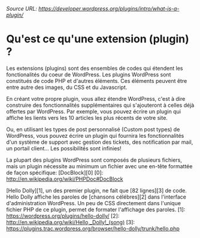 *Source URL: https://developer.wordpress.org/plugins/intro/what-is-a-plugin/*

# Qu'est ce qu'une extension (plugin)  ?

Les extensions (plugins) sont des ensembles de codes qui étendent les
fonctionalités du coeur de WordPress.
Les plugins WordPress sont constitués de code PHP et d'autres éléments.
Ces éléments peuvent être entre autre des images, du CSS et du Javascript.

En créant votre propre plugin, vous allez étendre WordPress, c'est à dire
construire des fonctionnalités supplémentaires qui s'ajouteront à celles déjà
offertes par WordPress. Par exemple, vous pouvez écrire un plugin qui affiche
les lients vers les 10 articles les plus récents de votre site.

Ou, en utilisant les types de post personnalisé (Custom post types) de WordPress,
vous pouvez écrire un plugin qui fournira les fonctionnalités d'un système de
support avec gestion des tickets, des notification par mail, un portail client...
Les possibilités sont infinies!

La plupart des plugins WordPress sont composés de plusieurs fichiers, mais un
plugin nécessite au minimum un fichier avec une en-tête formattée de façon spécifique: [DocBlock][0]
[0]: http://en.wikipedia.org/wiki/PHPDoc#DocBlock

[Hello Dolly][1], un des premier plugin, ne fait que [82 lignes][3]  de code. Hello
Dolly affiche les paroles de  [chansons célébres][2] dans l'interface d'administration
WordPress. Un peu de CSS directement dans l'unique fichier PHP de ce plugin, permet
de formater l'affichage des paroles.
[1]: https://wordpress.org/plugins/hello-dolly/
[2]: http://en.wikipedia.org/wiki/Hello,_Dolly!_(song)
[3]: https://plugins.trac.wordpress.org/browser/hello-dolly/trunk/hello.php
